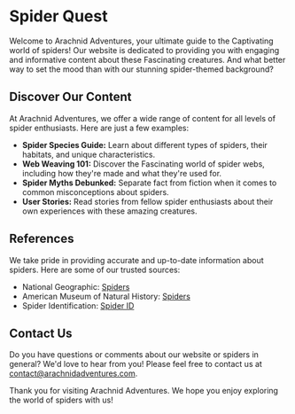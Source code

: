<!--font:Poppins-->

# Spider Quest

Welcome to Arachnid Adventures, your ultimate guide to the Cap<wbr>ti<wbr>va<wbr>ting world of spiders! Our website is dedicated to providing you with engaging and informative content about these Fas<wbr>ci<wbr>na<wbr>ting creatures. And what better way to set the mood than with our stunning spider-themed background?

## Discover Our Content

At Arachnid Adventures, we offer a wide range of content for all levels of spider enthusiasts. Here are just a few examples:

-   **Spider Species Guide:** Learn about different types of spiders, their habitats, and unique characteristics.
-   **Web Weaving 101:** Discover the Fas<wbr>ci<wbr>na<wbr>ting world of spider webs, including how they're made and what they're used for.
-   **Spider Myths Debunked:** Separate fact from fiction when it comes to common misconceptions about spiders.
-   **User Stories:** Read stories from fellow spider enthusiasts about their own experiences with these amazing creatures.

## References

We take pride in providing accurate and up-to-date information about spiders. Here are some of our trusted sources:

-   National Geographic: [Spiders](#)
-   American Museum of Natural History: [Spiders](#)
-   Spider Identification: [Spider ID](#)

## Contact Us

Do you have questions or comments about our website or spiders in general? We'd love to hear from you! Please feel free to contact us at [contact@arachnidadventures.com](mailto:contact@arachnidadventures.com).

Thank you for visiting Arachnid Adventures. We hope you enjoy exploring the world of spiders with us!

<!--

Write me content for website with wallpaper which alt text is:

"A close-up of a spider on a web"

The name/title of the page should not be 1:1 copy of the alt text but rather a real content of the website which is using this wallpaper.

- Use markdown format
- Start with heading
- Heading should be short and concise
- The content should look like a real website
- The website should not be about the wallpaper, wallpaper is just a related background
- Heading should be contain work "wallpaper" or "background"
- Include real sections like references, contact, user stories, etc. use things relevant to the page purpose.
- Feel free to use structure like headings, bullets, numbering, blockquotes, paragraphs, horizontal lines, etc.
- You can use formatting like bold or _italic_
- You can include UTF-8 emojis
- Links should be only #hash anchors (and you can refer to the document itself)
- Do not include images


---


# "Arachnid Adventures" Wallpaper Background for Your Desktop

Welcome to Arachnid Adventures, your go-to source for all things spider-related! Our website is dedicated to educating and entertaining spider enthusiasts of all levels, from beginners to seasoned arachnologists.

Our wallpaper background features a stunning close-up of a spider on its web, showcasing the intricate beauty and complexity of these amazing creatures. But that's just the beginning of the adventure!

## Explore Our Content

At Arachnid Adventures, we offer a wide range of content to satisfy your curiosity about spiders. Here are just a few examples:

- **Spider Species Guide:** Learn about different types of spiders, their habitats, and unique characteristics.
- **Web Weaving 101:** Discover the Fas<wbr>ci<wbr>na<wbr>ting world of spider webs, including how they're made and what they're used for.
- **Spider Myths Debunked:** Separate fact from fiction when it comes to common misconceptions about spiders.
- **User Stories:** Read stories from fellow spider enthusiasts about their own experiences with these Fas<wbr>ci<wbr>na<wbr>ting creatures.

## References

We take pride in providing accurate and up-to-date information about spiders. Here are some of our trusted sources:

- National Geographic: [Spiders](#)
- American Museum of Natural History: [Spiders](#)
- Spider Identification: [Spider ID](#)

## Contact Us

Do you have questions or comments about our website or spiders in general? We'd love to hear from you! Please feel free to contact us at [contact@arachnidadventures.com](mailto:contact@arachnidadventures.com).

Thank you for visiting Arachnid Adventures. We hope you enjoy your spider-filled journey with us!


---


Heading should not include word "wallpaper". The website should not be about the wallpaper itself, wallpaper is just a related background, rewrite whole content.


---


# "Arachnid Adventures" - Explore the World of Spiders with Our Stunning Background

Welcome to Arachnid Adventures, your ultimate guide to the Cap<wbr>ti<wbr>va<wbr>ting world of spiders! Our website is dedicated to providing you with engaging and informative content about these Fas<wbr>ci<wbr>na<wbr>ting creatures. And what better way to set the mood than with our stunning spider-themed background?

## Discover Our Content

At Arachnid Adventures, we offer a wide range of content for all levels of spider enthusiasts. Here are just a few examples:

- **Spider Species Guide:** Learn about different types of spiders, their habitats, and unique characteristics.
- **Web Weaving 101:** Discover the Fas<wbr>ci<wbr>na<wbr>ting world of spider webs, including how they're made and what they're used for.
- **Spider Myths Debunked:** Separate fact from fiction when it comes to common misconceptions about spiders.
- **User Stories:** Read stories from fellow spider enthusiasts about their own experiences with these amazing creatures.

## References

We take pride in providing accurate and up-to-date information about spiders. Here are some of our trusted sources:

- National Geographic: [Spiders](#)
- American Museum of Natural History: [Spiders](#)
- Spider Identification: [Spider ID](#)

## Contact Us

Do you have questions or comments about our website or spiders in general? We'd love to hear from you! Please feel free to contact us at [contact@arachnidadventures.com](mailto:contact@arachnidadventures.com).

Thank you for visiting Arachnid Adventures. We hope you enjoy exploring the world of spiders with us!


---


Write me a Google font which is best fitting for the website.

Pick from the list:
- Lobster
- Poppins
- Montserrat
- Open Sans
- Roboto
- Exo 2
- Cinzel
- IBM Plex Sans
- Barlow Condensed
- Alegreya
- Cabin
- Playfair Display
- Raleway
- Cormorant Garamond
- Inter
- Dancing Script
- Futura
- Lato
- Cinzel Decorative
- Orbitron
- Great Vibes
- Barlow Condensed


Write just the font name nothing else.


---


Poppins

-->
